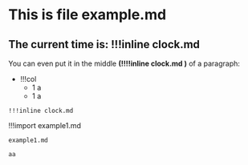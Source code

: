 # This is file example.md
## The current time is: !!!inline clock.md 

You can even put it in the middle **(!!!!inline clock.md )** of a paragraph:

- !!!col
	- 1
	  a
	- 1
	  a

```col-md
!!!inline clock.md
```

!!!import example1.md

```iframe
example1.md
```

`aa`